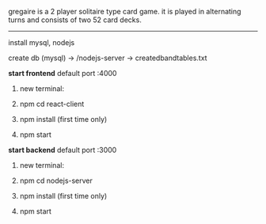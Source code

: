 
gregaire is a 2 player solitaire type card game.
it is played in alternating turns and consists of two 52 card decks.
_______
install mysql, nodejs

create db (mysql) -> /nodejs-server -> createdbandtables.txt



<b>start frontend</b> default port :4000

1) new terminal:

2) npm cd react-client

3) npm install (first time only)

4) npm start
  

<b>start backend</b> default port :3000

1) new terminal:

2) npm cd nodejs-server

3) npm install (first time only)

4) npm start